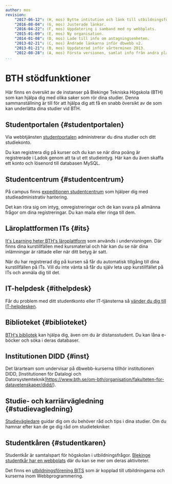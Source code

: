 ```yaml
---
author: mos
revision:
    "2017-06-12": (H, mos) Bytte intitution och länk till utbildningsförening.
    "2016-08-04": (G, mos) Justerade länkar.
    "2016-04-22": (F, mos) Uppdatering i samband med ny webbplats.
    "2015-01-09": (E, mos) Ny organisation.
    "2014-01-08": (D, mos) Lade till info om antagningsenheten.
    "2013-02-21": (C, mos) Ändrade länkarna inför dbwebb v2.
    "2013-01-21": (B, mos) Uppdaterad inför vårterminen 2013.
    "2012-08-28": (A, mos) Första versionen, samlat info från andra platser.
...
```

BTH stödfunktioner
==================================

Här finns en översikt av de instanser på Blekinge Tekniska Högskola (BTH) som kan hjälpa dig med olika saker som rör dina studier. Denna sammanställning är till för att hjälpa dig att få en snabb översikt av de som kan underlätta dina studier vid BTH. 



Studentportalen {#studentportalen}
--------------------------------------------------------------------

Via webbtjänsten [studentportalen](http://studentportal.bth.se/)  administrerar du dina studier och ditt studiekonto.

Du kan registrera dig på kurser och du kan se när dina poäng är registrerade i Ladok genom att ta ut ett studieintyg. Här kan du även skaffa ett konto och lösenord till databasen MySQL.



Studentcentrum {#studentcentrum}
--------------------------------------------------------------------

På campus finns [expeditionen studentcentrum](https://studentportal.bth.se/web/studentportal.nsf/web.xsp/studentcentrum) som hjälper dig med studieadministrativ hantering.

Det kan röra sig om intyg, omregistreringar och de kan svara på allmänna frågor om dina registreringar. Du kan maila eller ringa till dem.



Läroplattformen ITs {#its}
--------------------------------------------------------------------

[It's Learning heter BTH's läroplattform](http://www.bth.se/lms) som används i undervisningen. Där finns dina kurstillfällen med kursmaterial och här kan du se när dina inlämningar är rättade eller när ditt betyg är satt.

När du har registrerad dig på kursen så får du automatisk tillgång till dina kurstillfällen på ITs. Vill du inte vänta så får du själv leta upp kurstillfället på ITs och anmäla dig till det.



IT-helpdesk {#ithelpdesk}
--------------------------------------------------------------------

Får du problem med ditt studentkonto eller IT-tjänsterna så [vänder du dig till IT-helpdesken](https://studentportal.bth.se/web/studentportal.nsf/web.xsp/it-stod).



Biblioteket {#biblioteket}
--------------------------------------------------------------------

[BTH's bibliotek](https://www.bth.se/bibliotek/) kan hjälpa dig, även om du är distansstudent. Du kan låna e-böcker och söka i deras databaser.



Institutionen DIDD {#inst}
--------------------------------------------------------------------

Det lärarteam som undervisar på dbwebb-kurserna tillhör institutionen DIDD, [Institutionen för Datalogi och Datorsystemteknik]https://www.bth.se/om-bth/organisation/fakulteten-for-datavetenskaper/didd/).



Studie- och karriärvägledning {#studievagledning}
--------------------------------------------------------------------

[Studievägledare](https://studentportal.bth.se/web/studentportal.nsf/web.xsp/bth_gemensam) guidar dig om du behöver råd och tips i dina studier. Om du hamnar efter kan de ge dig råd om studietekniker.



Studentkåren {#studentkaren}
--------------------------------------------------------------------

Studentkår är samtalspart för högskolan i utbildningsfrågor. [Blekinge studentkår har en webbplats](https://www.bthstudent.se/) där du kan se mer om deras aktiviteter.

Det finns en [utbildningsförening BITS](https://www.bthstudent.se/utbildning/utbildningsforeningar/) som är kopplad till utbildningarna och kurserna inom Webbprogrammering.
